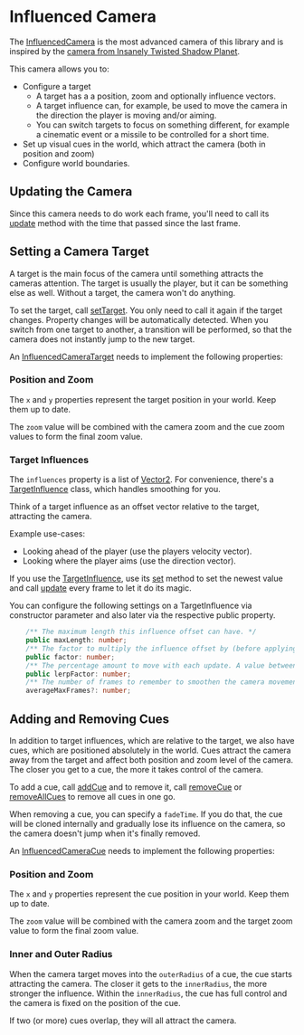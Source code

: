 # Influenced Camera

The [InfluencedCamera](../api/classes/InfluencedCamera.md) is the most advanced camera of this library and is inspired by the [camera from Insanely Twisted Shadow Planet](http://michelgagne.blogspot.com/2012/07/itsp-camera-explained.html).

This camera allows you to:
- Configure a target
  - A target has a a position, zoom and optionally influence vectors.
  - A target influence can, for example, be used to move the camera in the direction the player is moving and/or aiming.
  - You can switch targets to focus on something different, for example a cinematic event or a missile to be controlled for a short time.
- Set up visual cues in the world, which attract the camera (both in position and zoom)
- Configure world boundaries.

## Updating the Camera

Since this camera needs to do work each frame, you'll need to call its [update](../api/classes/InfluencedCamera.md#update) method with the time that passed since the last frame.

## Setting a Camera Target

A target is the main focus of the camera until something attracts the cameras attention. The target is usually the player, but it can be something else as well. Without a target, the camera won't do anything.

To set the target, call [setTarget](../api/classes/InfluencedCamera.md#settarget). You only need to call it again if the target changes. Property changes will be automatically detected. When you switch from one target to another, a transition will be performed, so that the camera does not instantly jump to the new target.

An [InfluencedCameraTarget](../api/interfaces/InfluencedCameraTarget.md) needs to implement the following properties:

### Position and Zoom

The `x` and `y` properties represent the target position in your world. Keep them up to date.

The `zoom` value will be combined with the camera zoom and the cue zoom values to form the final zoom value.

### Target Influences

The `influences` property is a list of [Vector2](../api/interfaces/Vector2.md). For convenience, there's a [TargetInfluence](../api/classes/TargetInfluence.md) class, which handles smoothing for you.

Think of a target influence as an offset vector relative to the target, attracting the camera.

Example use-cases:
- Looking ahead of the player (use the players velocity vector).
- Looking where the player aims (use the direction vector).

If you use the [TargetInfluence](../api/classes/TargetInfluence.md), use its [set](../api/classes/TargetInfluence.md#set) method to set the newest value and call [update](../api/classes/TargetInfluence.md#update) every frame to let it do its magic.

You can configure the following settings on a TargetInfluence via constructor parameter and also later via the respective public property.

```typescript
    /** The maximum length this influence offset can have. */
    public maxLength: number;
    /** The factor to multiply the influence offset by (before applying maxLength). Defaults to 1. */
    public factor: number;
    /** The percentage amount to move with each update. A value between 0 and 1. */
    public lerpFactor: number;
    /** The number of frames to remember to smoothen the camera movement. Defaults to 30. */
    averageMaxFrames?: number;
```

## Adding and Removing Cues

In addition to target influences, which are relative to the target, we also have cues, which are positioned absolutely in the world.
Cues attract the camera away from the target and affect both position and zoom level of the camera. The closer you get to a cue, the more it takes control of the camera.

To add a cue, call [addCue](../api/classes/InfluencedCamera.md#addcue) and to remove it, call [removeCue](../api/classes/InfluencedCamera.md#removecue) or [removeAllCues](../api/classes/InfluencedCamera.md#removeallcues) to remove all cues in one go.

When removing a cue, you can specify a `fadeTime`. If you do that, the cue will be cloned internally and gradually lose its influence on the camera, so the camera doesn't jump when it's finally removed.

An [InfluencedCameraCue](../api/interfaces/InfluencedCameraCue.md) needs to implement the following properties:

### Position and Zoom

The `x` and `y` properties represent the cue position in your world. Keep them up to date.

The `zoom` value will be combined with the camera zoom and the target zoom value to form the final zoom value.

### Inner and Outer Radius

When the camera target moves into the `outerRadius` of a cue, the cue starts attracting the camera. The closer it gets to the `innerRadius`, the more stronger the influence. Within the `innerRadius`, the cue has full control and the camera is fixed on the position of the cue.

If two (or more) cues overlap, they will all attract the camera.
